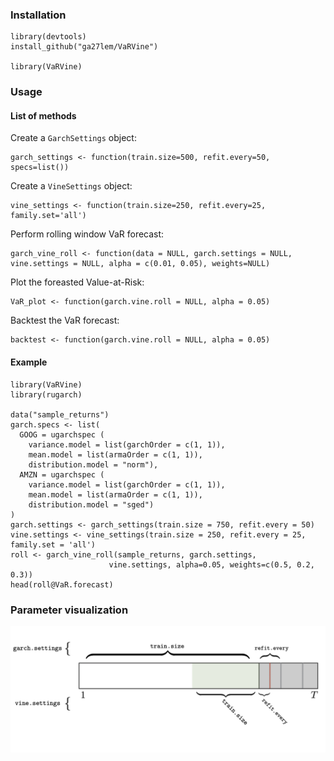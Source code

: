 

### Installation
```
library(devtools)
install_github("ga27lem/VaRVine")

library(VaRVine)
```

### Usage
#### List of methods
Create a `GarchSettings` object:
``` 
garch_settings <- function(train.size=500, refit.every=50, specs=list())
```

Create a `VineSettings` object:

```
vine_settings <- function(train.size=250, refit.every=25, family.set='all')
```

Perform rolling window VaR forecast:

```
garch_vine_roll <- function(data = NULL, garch.settings = NULL, vine.settings = NULL, alpha = c(0.01, 0.05), weights=NULL)
```

Plot the foreasted Value-at-Risk:

```
VaR_plot <- function(garch.vine.roll = NULL, alpha = 0.05)
```

Backtest the VaR forecast:

```
backtest <- function(garch.vine.roll = NULL, alpha = 0.05)
```

#### Example
```
library(VaRVine)
library(rugarch)

data("sample_returns")
garch.specs <- list(
  GOOG = ugarchspec (
    variance.model = list(garchOrder = c(1, 1)),
    mean.model = list(armaOrder = c(1, 1)),
    distribution.model = "norm"),
  AMZN = ugarchspec (
    variance.model = list(garchOrder = c(1, 1)),
    mean.model = list(armaOrder = c(1, 1)),
    distribution.model = "sged")
)
garch.settings <- garch_settings(train.size = 750, refit.every = 50)
vine.settings <- vine_settings(train.size = 250, refit.every = 25, family.set = 'all')
roll <- garch_vine_roll(sample_returns, garch.settings,
                      vine.settings, alpha=0.05, weights=c(0.5, 0.2, 0.3))
head(roll@VaR.forecast)
```

### Parameter visualization
![Alt text](images/params.png)
